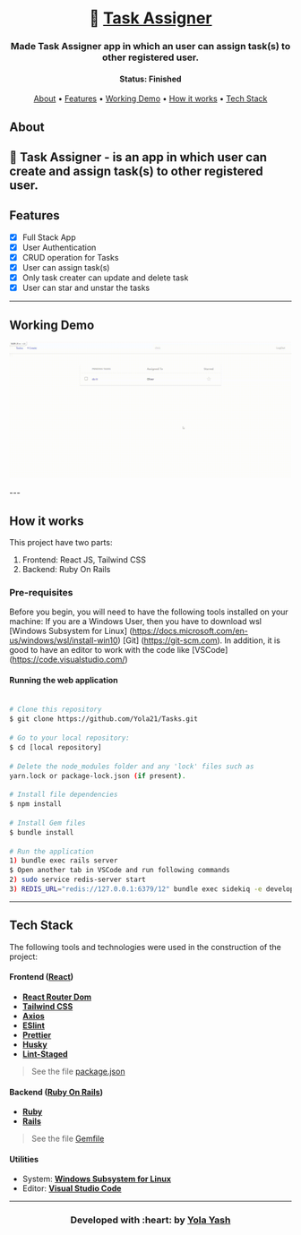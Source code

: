 <h1 align="center">
   📃 <a href=""> Task Assigner </a>
</h1>

<h3 align="center">
    Made Task Assigner app in which an user can assign task(s) to other registered user.
</h3>

<h4 align="center"> 
	 Status: Finished
</h4>

<p align="center">
 <a href="#about">About</a> •
 <a href="#features">Features</a> •
 <a href="#working-demo">Working Demo</a> • 
 <a href="#how-it-works">How it works</a> • 
 <a href="#tech-stack">Tech Stack</a> 
</p>


## About

📃 Task Assigner - is an app in which user can create and assign task(s) to other registered user. 
---

## Features

   - [x] Full Stack App
   - [x] User Authentication
   - [x] CRUD operation for Tasks
   - [x] User can assign task(s)
   - [x] Only task creater can update and delete task
   - [x] User can star and unstar the tasks 
---

## Working Demo                                                                                        
<p align="center">
  <img alt="cases" src="https://github.com/Yola21/Task-Assigner/blob/main/snapshot/task-assigner.gif">
</p>
---

## How it works

This project have two parts:
1. Frontend: React JS, Tailwind CSS
2. Backend: Ruby On Rails

### Pre-requisites

Before you begin, you will need to have the following tools installed on your machine:
If you are a Windows User, then you have to download wsl [Windows Subsystem for Linux] (https://docs.microsoft.com/en-us/windows/wsl/install-win10)
[Git] (https://git-scm.com).
In addition, it is good to have an editor to work with the code like [VSCode] (https://code.visualstudio.com/)

#### Running the web application

```bash

# Clone this repository
$ git clone https://github.com/Yola21/Tasks.git

# Go to your local repository:
$ cd [local repository]
  
# Delete the node_modules folder and any 'lock' files such as 
yarn.lock or package-lock.json (if present).

# Install file dependencies
$ npm install

# Install Gem files
$ bundle install

# Run the application
1) bundle exec rails server
$ Open another tab in VSCode and run following commands
2) sudo service redis-server start
3) REDIS_URL="redis://127.0.0.1:6379/12" bundle exec sidekiq -e development -C config/sidekiq.yml 

```

---

## Tech Stack

The following tools and technologies were used in the construction of the project:

#### **Frontend**  ([React](https://reactjs.org/))

-   **[React Router Dom](https://github.com/ReactTraining/react-router/tree/master/packages/react-router-dom)**
-   **[Tailwind CSS](https://tailwindcss.com/)**
-   **[Axios](https://www.npmjs.com/package/axios)**
-   **[ESlint](https://www.npmjs.com/package/eslint)**
-   **[Prettier](https://prettier.io/docs/en/install.html)**
-   **[Husky](https://www.npmjs.com/package/husky)**
-   **[Lint-Staged](https://www.npmjs.com/package/lint-staged)**
> See the file  [package.json](https://github.com/Yola21/Task-Assigner/blob/main/package.json)

#### **Backend**   ([Ruby On Rails](https://rubyonrails.org/))

-   **[Ruby](https://rubyonrails.org/)**
-   **[Rails](https://rubyonrails.org/)**
> See the file  [Gemfile](https://github.com/Yola21/Task-Assigner/blob/main/Gemfile)

#### **Utilities**

-   System:  **[Windows Subsystem for Linux](https://docs.microsoft.com/en-us/windows/wsl/install-win10)**
-   Editor:  **[Visual Studio Code](https://code.visualstudio.com/)** 

---

<h3 align="center"><b>Developed with :heart: by <a href="https://github.com/Yola21">Yola Yash</a></b></h1>
